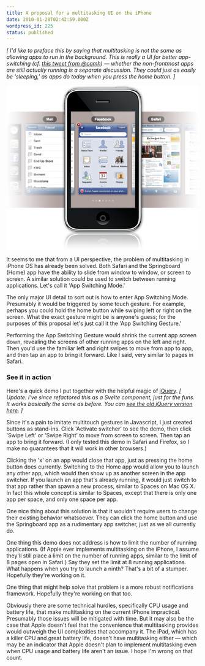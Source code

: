 ```yaml
---
title: A proposal for a multitasking UI on the iPhone
date: 2010-01-28T02:42:59.000Z
wordpress_id: 225
status: published
---
```


<script>
  import PhoneSwitcher from './iphone-switcher/PhoneSwitcher.svelte';
</script>

_\[ I'd like to preface this by saying that multitasking is not the same as allowing apps to run in the background. This is really a UI for better app-switching (cf. [this tweet from @camh](https://twitter.com/camh/statuses/8874382135)) — whether the non-frontmost apps are still actually running is a separate discussion. They could just as easily be 'sleeping,' as apps do today when you press the home button. \]_

![A preview of the multitasking idea](./preview.png)

It seems to me that from a UI perspective, the problem of multitasking in iPhone OS has already been solved. Both Safari and the Springboard (Home) app have the ability to slide from window to window, or screen to screen. A similar solution could be used to switch between running applications. Let's call it 'App Switching Mode.'

The only major UI detail to sort out is how to enter App Switching Mode. Presumably it would be triggered by some touch gesture. For example, perhaps you could hold the home button while swiping left or right on the screen. What the exact gesture might be is anyone's guess; for the purposes of this proposal let's just call it the 'App Switching Gesture.'

Performing the App Switching Gesture would shrink the current app screen down, revealing the screens of other running apps on the left and right. Then you'd use the familiar left and right swipes to move from app to app, and then tap an app to bring it forward. Like I said, very similar to pages in Safari.

### See it in action

Here's a quick demo I put together with the helpful magic of [jQuery](http://www.jquery.com). _\[ Update: I've since refactored this as a Svelte component, just for the funs. It works basically the same as before. You can [see the old jQuery version here](/misc/iphone-switcher/index.html). \]_

<PhoneSwitcher/>

Since it's a pain to imitate multitouch gestures in Javascript, I just created buttons as stand-ins. Click 'Activate switcher' to see the demo, then click 'Swipe Left' or 'Swipe Right' to move from screen to screen. Then tap an app to bring it forward. (I only tested this demo in Safari and Firefox, so I make no guarantees that it will work in other browsers.)

Clicking the 'x' on an app would close that app, just as pressing the home button does currently. Switching to the Home app would allow you to launch any other app, which would then show up as another screen in the app switcher. If you launch an app that's already running, it would just switch to that app rather than spawn a new process, similar to Spaces on Mac OS X. In fact this whole concept is similar to Spaces, except that there is only one app per space, and only one space per app.

One nice thing about this solution is that it wouldn't require users to change their existing behavior whatsoever. They can click the home button and use the Springboard app as a rudimentary app switcher, just as we all currently do.

One thing this demo does not address is how to limit the number of running applications. (If Apple ever implements multitasking on the iPhone, I assume they'll still place a limit on the number of running apps, similar to the limit of 8 pages open in Safari.) Say they set the limit at 8 running applications. What happens when you try to launch a ninth? That's a bit of a stumper. Hopefully they're working on it.

One thing that might help solve that problem is a more robust notifications framework. Hopefully they're working on that too.

Obviously there are some technical hurdles, specifically CPU usage and battery life, that make multitasking on the current iPhone impractical. Presumably those issues will be mitigated with time. But it may also be the case that Apple doesn't feel that the convenience that multitasking provides would outweigh the UI complexities that accompany it. The iPad, which has a killer CPU and great battery life, doesn't have multitasking either — which may be an indicator that Apple doesn't plan to implement multitasking even when CPU usage and battery life aren't an issue. I hope I'm wrong on that count.
